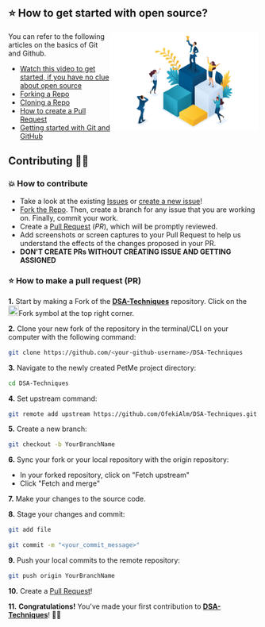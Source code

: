 ## ⭐ How to get started with open source?
<img src="./assets/open_source.png" height="200px" align="right"/>
You can refer to the following articles on the basics of Git and Github.

- [Watch this video to get started, if you have no clue about open source](https://youtu.be/SYtPC9tHYyQ)
- [Forking a Repo](https://help.github.com/en/github/getting-started-with-github/fork-a-repo)
- [Cloning a Repo](https://help.github.com/en/desktop/contributing-to-projects/creating-a-pull-request)
- [How to create a Pull Request](https://opensource.com/article/19/7/create-pull-request-github)
- [Getting started with Git and GitHub](https://towardsdatascience.com/getting-started-with-git-and-github-6fcd0f2d4ac6)

## Contributing 👨‍💻 

### 💥 How to contribute
- Take a look at the existing [Issues](https://github.com/OfekiAlm/DSA-Techniques/issues) or [create a new issue](https://github.com/OfekiAlm/DSA-Techniques/issues/new/choose)!
- [Fork the Repo](https://github.com/OfekiAlm/DSA-Techniques/fork). Then, create a branch for any issue that you are working on. Finally, commit your work.
- Create a [Pull Request](https://github.com/OfekiAlm/DSA-Techniques/compare) (_PR_), which will be promptly reviewed.
- Add screenshots or screen captures to your Pull Request to help us understand the effects of the changes proposed in your PR.
- **DON'T CREATE PRs WITHOUT CREATING ISSUE AND GETTING ASSIGNED**

### ⭐ How to make a pull request (PR)
**1.** Start by making a Fork of the [**DSA-Techniques**](https://github.com/OfekiAlm/DSA-Techniques/) repository. Click on the <a href="https://github.com/OfekiAlm/DSA-Techniques/fork"><img src="https://i.imgur.com/G4z1kEe.png" height="21" width="21"></a>Fork symbol at the top right corner.

**2.** Clone your new fork of the repository in the terminal/CLI on your computer with the following command:

```bash
git clone https://github.com/<your-github-username>/DSA-Techniques
```

**3.** Navigate to the newly created PetMe project directory:

```bash
cd DSA-Techniques
```

**4.** Set upstream command:

```bash
git remote add upstream https://github.com/OfekiAlm/DSA-Techniques.git
```

**5.** Create a new branch:

```bash
git checkout -b YourBranchName
```

**6.** Sync your fork or your local repository with the origin repository:

- In your forked repository, click on "Fetch upstream"
- Click "Fetch and merge"

**7.** Make your changes to the source code.

**8.** Stage your changes and commit:

```bash
git add file
```

```bash
git commit -m "<your_commit_message>"
```

**9.** Push your local commits to the remote repository:

```bash
git push origin YourBranchName
```

**10.** Create a [Pull Request](https://help.github.com/en/github/collaborating-with-issues-and-pull-requests/creating-a-pull-request)!

**11.** **Congratulations!** You've made your first contribution to [**DSA-Techniques**](https://github.com/OfekiAlm/DSA-Techniques/contributors)! 🙌🏼

